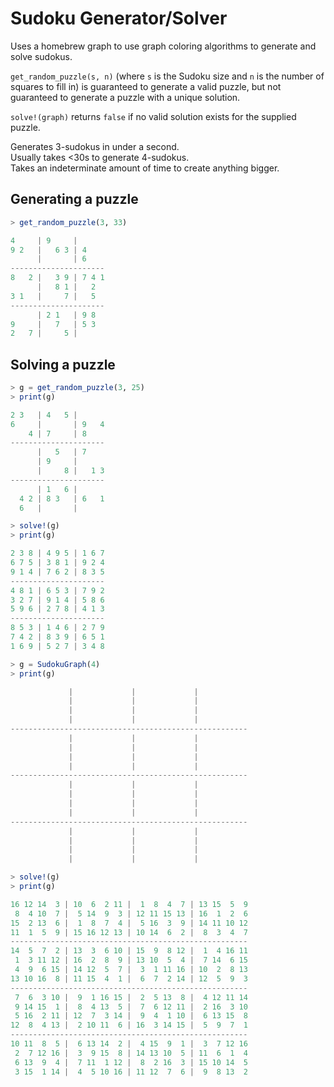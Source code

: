 # Sudoku Generator/Solver

Uses a homebrew graph to use graph coloring algorithms to generate and solve
sudokus.

`get_random_puzzle(s, n)` (where `s` is the Sudoku size and `n` is the number of
squares to fill in) is guaranteed to generate a valid puzzle, but not guaranteed to
generate a puzzle with a unique solution.

`solve!(graph)` returns `false` if no valid solution exists for the supplied puzzle.

Generates 3-sudokus in under a second.  
Usually takes <30s to generate 4-sudokus.  
Takes an indeterminate amount of time to create anything bigger.

## Generating a puzzle

```julia
> get_random_puzzle(3, 33)

4     | 9     |
9 2   |   6 3 | 4
      |       | 6
---------------------
8   2 |   3 9 | 7 4 1
      |   8 1 |   2
3 1   |     7 |   5
---------------------
      | 2 1   | 9 8
9     |   7   | 5 3
2   7 |     5 |      
```

## Solving a puzzle

```julia
> g = get_random_puzzle(3, 25)
> print(g)

2 3   | 4   5 |
6     |       | 9   4
    4 | 7     | 8
---------------------
      |   5   | 7
      | 9     |
      |     8 |   1 3
---------------------
      | 1   6 |      
  4 2 | 8 3   | 6   1
  6   |       |

> solve!(g)
> print(g)

2 3 8 | 4 9 5 | 1 6 7
6 7 5 | 3 8 1 | 9 2 4
9 1 4 | 7 6 2 | 8 3 5
---------------------
4 8 1 | 6 5 3 | 7 9 2
3 2 7 | 9 1 4 | 5 8 6
5 9 6 | 2 7 8 | 4 1 3
---------------------
8 5 3 | 1 4 6 | 2 7 9
7 4 2 | 8 3 9 | 6 5 1
1 6 9 | 5 2 7 | 3 4 8
```

```julia
> g = SudokuGraph(4)
> print(g)

             |             |             |
             |             |             |
             |             |             |
             |             |             |
-----------------------------------------------------
             |             |             |
             |             |             |
             |             |             |
             |             |             |
-----------------------------------------------------
             |             |             |
             |             |             |
             |             |             |
             |             |             |
-----------------------------------------------------
             |             |             |
             |             |             |
             |             |             |
             |             |             |

> solve!(g)
> print(g)

16 12 14  3 | 10  6  2 11 |  1  8  4  7 | 13 15  5  9
 8  4 10  7 |  5 14  9  3 | 12 11 15 13 | 16  1  2  6
15  2 13  6 |  1  8  7  4 |  5 16  3  9 | 14 11 10 12
11  1  5  9 | 15 16 12 13 | 10 14  6  2 |  8  3  4  7
-----------------------------------------------------
14  5  7  2 | 13  3  6 10 | 15  9  8 12 |  1  4 16 11
 1  3 11 12 | 16  2  8  9 | 13 10  5  4 |  7 14  6 15
 4  9  6 15 | 14 12  5  7 |  3  1 11 16 | 10  2  8 13
13 10 16  8 | 11 15  4  1 |  6  7  2 14 | 12  5  9  3
-----------------------------------------------------
 7  6  3 10 |  9  1 16 15 |  2  5 13  8 |  4 12 11 14
 9 14 15  1 |  8  4 13  5 |  7  6 12 11 |  2 16  3 10
 5 16  2 11 | 12  7  3 14 |  9  4  1 10 |  6 13 15  8
12  8  4 13 |  2 10 11  6 | 16  3 14 15 |  5  9  7  1
-----------------------------------------------------
10 11  8  5 |  6 13 14  2 |  4 15  9  1 |  3  7 12 16
 2  7 12 16 |  3  9 15  8 | 14 13 10  5 | 11  6  1  4
 6 13  9  4 |  7 11  1 12 |  8  2 16  3 | 15 10 14  5
 3 15  1 14 |  4  5 10 16 | 11 12  7  6 |  9  8 13  2
 ```
